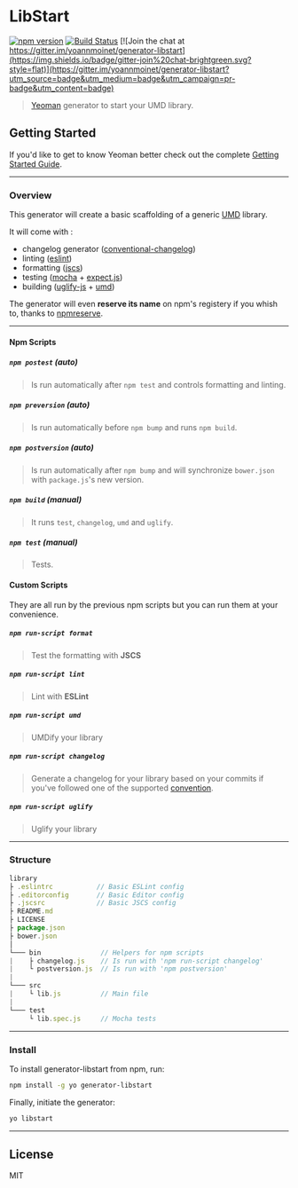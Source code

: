# LibStart

[![npm version](https://img.shields.io/npm/v/generator-libstart.svg?style=flat)](http://badge.fury.io/js/generator-libstart)
[![Build Status](https://img.shields.io/travis/yoannmoinet/generator-libstart.svg?style=flat)](https://travis-ci.org/yoannmoinet/generator-libstart)
[![Join the chat at https://gitter.im/yoannmoinet/generator-libstart](https://img.shields.io/badge/gitter-join%20chat-brightgreen.svg?style=flat)](https://gitter.im/yoannmoinet/generator-libstart?utm_source=badge&utm_medium=badge&utm_campaign=pr-badge&utm_content=badge)

> [Yeoman](http://yeoman.io) generator to start your UMD library.

## Getting Started
If you'd like to get to know Yeoman better check out the complete [Getting Started Guide](https://github.com/yeoman/yeoman/wiki/Getting-Started).

----

### Overview
This generator will create a basic scaffolding of a generic [UMD](https://github.com/umdjs/umd) library.

It will come with :
- changelog generator ([conventional-changelog](https://github.com/ajoslin/conventional-changelog))
- linting ([eslint](http://eslint.org/))
- formatting ([jscs](http://jscs.info/))
- testing ([mocha](http://mochajs.org/) + [expect.js](https://github.com/Automattic/expect.js))
- building ([uglify-js](https://github.com/mishoo/UglifyJS2) + [umd](https://github.com/ForbesLindesay/umd))

The generator will even **reserve its name** on npm's registery if you whish to, thanks to [npmreserve](https://github.com/IonicaBizau/npmreserve).

----

#### Npm Scripts
##### `npm postest` (auto)
> Is run automatically after `npm test` and controls formatting and linting.

##### `npm preversion` (auto)
> Is run automatically before `npm bump` and runs `npm build`.

##### `npm postversion` (auto)
> Is run automatically after `npm bump` and will synchronize `bower.json` with `package.js`'s new version.

##### `npm build` (manual)
> It runs `test`, `changelog`, `umd` and `uglify`.

##### `npm test` (manual)
> Tests.

#### Custom Scripts
They are all run by the previous npm scripts but you can run them at your convenience.

##### `npm run-script format`
> Test the formatting with **JSCS**

##### `npm run-script lint`
> Lint with **ESLint**

##### `npm run-script umd`
> UMDify your library

##### `npm run-script changelog`
> Generate a changelog for your library based on your commits if you've followed one of the supported [convention](https://github.com/ajoslin/conventional-changelog/tree/master/conventions).

##### `npm run-script uglify`
> Uglify your library

----

### Structure

```javascript
library
├ .eslintrc           // Basic ESLint config
├ .editorconfig       // Basic Editor config
├ .jscsrc             // Basic JSCS config
├ README.md
├ LICENSE
├ package.json
├ bower.json
│
└─── bin               // Helpers for npm scripts
|    ├ changelog.js    // Is run with 'npm run-script changelog'
|    └ postversion.js  // Is run with 'npm postversion'
|
└─── src
|    └ lib.js          // Main file
|
└─── test
     └ lib.spec.js     // Mocha tests
```

----

### Install
To install generator-libstart from npm, run:

```bash
npm install -g yo generator-libstart
```

Finally, initiate the generator:

```bash
yo libstart
```

----

## License

MIT
